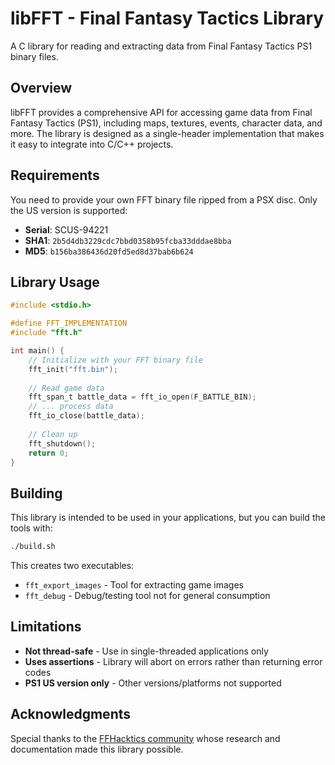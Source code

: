 # libFFT - Final Fantasy Tactics Library

A C library for reading and extracting data from Final Fantasy Tactics PS1 binary files.

## Overview

libFFT provides a comprehensive API for accessing game data from Final Fantasy
Tactics (PS1), including maps, textures, events, character data, and more. The
library is designed as a single-header implementation that makes it easy to
integrate into C/C++ projects.

## Requirements

You need to provide your own FFT binary file ripped from a PSX disc. Only the US version is supported:
- **Serial**: SCUS-94221
- **SHA1**: `2b5d4db3229cdc7bbd0358b95fcba33dddae8bba`
- **MD5**: `b156ba386436d20fd5ed8d37bab6b624`

## Library Usage

```c
#include <stdio.h>

#define FFT_IMPLEMENTATION
#include "fft.h"

int main() {
    // Initialize with your FFT binary file
    fft_init("fft.bin");
    
    // Read game data
    fft_span_t battle_data = fft_io_open(F_BATTLE_BIN);
    // ... process data
    fft_io_close(battle_data);
    
    // Clean up
    fft_shutdown();
    return 0;
}
```

## Building

This library is intended to be used in your applications, but you can build the tools with: 

```bash
./build.sh
```

This creates two executables:
- `fft_export_images` - Tool for extracting game images
- `fft_debug` - Debug/testing tool not for general consumption


## Limitations

- **Not thread-safe** - Use in single-threaded applications only
- **Uses assertions** - Library will abort on errors rather than returning error codes
- **PS1 US version only** - Other versions/platforms not supported

## Acknowledgments

Special thanks to the [FFHacktics community](https://ffhacktics.com/wiki/) whose
research and documentation made this library possible.

